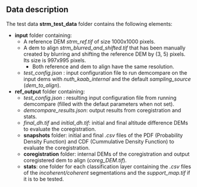 ## Data description

The test data **strm_test_data** folder contains the following elements:

* **input** folder containing:
  * A reference DEM *strm_ref.tif* of size 1000x1000 pixels.
  * A dem to align *strm_blurred_and_shifted.tif* that has been manually created by blurring and shifting the reference DEM by (3, 5) pixels. Its size is 997x995 pixels.
    * Both reference and dem to align have the same resolution.
  * *test_config.json* : input configuration file to run demcompare on the input dems with *nuth_kaab_internal* and the default *sampling_source* (*dem_to_align*).
* **ref_output** folder containing:
  * *test_config.json* : resulting input configuration file from running demcompare (filled with the defaut parameters when not set).
  * *demcompare_results.json*: output results from coregistration and stats.
  * *final_dh.tif* and *initial_dh.tif*: initial and final altitude difference DEMs to evaluate the coregistration.
  * **snapshots** folder: initial and final *.csv* files of the PDF (Probability Density Function) and CDF (Cummulative Density Function) to evaluate the coregistration.
  * **coregistration** folder: internal DEMs of the coregistration and output coregistered dem to align (*coreg_DEM.tif*).
  * **stats**: one folder for each classification layer containing the *.csv* files of the *incoherent/coherent* segmentations and the *support_map.tif* if it is to be tested.